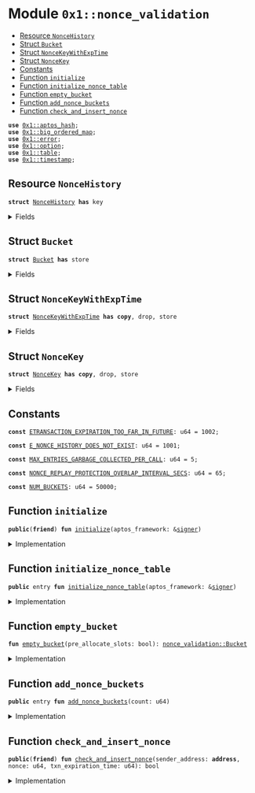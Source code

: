 
<a id="0x1_nonce_validation"></a>

# Module `0x1::nonce_validation`



-  [Resource `NonceHistory`](#0x1_nonce_validation_NonceHistory)
-  [Struct `Bucket`](#0x1_nonce_validation_Bucket)
-  [Struct `NonceKeyWithExpTime`](#0x1_nonce_validation_NonceKeyWithExpTime)
-  [Struct `NonceKey`](#0x1_nonce_validation_NonceKey)
-  [Constants](#@Constants_0)
-  [Function `initialize`](#0x1_nonce_validation_initialize)
-  [Function `initialize_nonce_table`](#0x1_nonce_validation_initialize_nonce_table)
-  [Function `empty_bucket`](#0x1_nonce_validation_empty_bucket)
-  [Function `add_nonce_buckets`](#0x1_nonce_validation_add_nonce_buckets)
-  [Function `check_and_insert_nonce`](#0x1_nonce_validation_check_and_insert_nonce)


<pre><code><b>use</b> <a href="../../aptos-stdlib/../move-stdlib/doc/hash.md#0x1_aptos_hash">0x1::aptos_hash</a>;
<b>use</b> <a href="big_ordered_map.md#0x1_big_ordered_map">0x1::big_ordered_map</a>;
<b>use</b> <a href="../../aptos-stdlib/../move-stdlib/doc/error.md#0x1_error">0x1::error</a>;
<b>use</b> <a href="../../aptos-stdlib/../move-stdlib/doc/option.md#0x1_option">0x1::option</a>;
<b>use</b> <a href="../../aptos-stdlib/doc/table.md#0x1_table">0x1::table</a>;
<b>use</b> <a href="timestamp.md#0x1_timestamp">0x1::timestamp</a>;
</code></pre>



<a id="0x1_nonce_validation_NonceHistory"></a>

## Resource `NonceHistory`



<pre><code><b>struct</b> <a href="nonce_validation.md#0x1_nonce_validation_NonceHistory">NonceHistory</a> <b>has</b> key
</code></pre>



<details>
<summary>Fields</summary>


<dl>
<dt>
<code>nonce_table: <a href="../../aptos-stdlib/doc/table.md#0x1_table_Table">table::Table</a>&lt;u64, <a href="nonce_validation.md#0x1_nonce_validation_Bucket">nonce_validation::Bucket</a>&gt;</code>
</dt>
<dd>

</dd>
<dt>
<code>next_key: u64</code>
</dt>
<dd>

</dd>
</dl>


</details>

<a id="0x1_nonce_validation_Bucket"></a>

## Struct `Bucket`



<pre><code><b>struct</b> <a href="nonce_validation.md#0x1_nonce_validation_Bucket">Bucket</a> <b>has</b> store
</code></pre>



<details>
<summary>Fields</summary>


<dl>
<dt>
<code>nonces_ordered_by_exp_time: <a href="big_ordered_map.md#0x1_big_ordered_map_BigOrderedMap">big_ordered_map::BigOrderedMap</a>&lt;<a href="nonce_validation.md#0x1_nonce_validation_NonceKeyWithExpTime">nonce_validation::NonceKeyWithExpTime</a>, bool&gt;</code>
</dt>
<dd>

</dd>
<dt>
<code>nonce_to_exp_time_map: <a href="big_ordered_map.md#0x1_big_ordered_map_BigOrderedMap">big_ordered_map::BigOrderedMap</a>&lt;<a href="nonce_validation.md#0x1_nonce_validation_NonceKey">nonce_validation::NonceKey</a>, u64&gt;</code>
</dt>
<dd>

</dd>
</dl>


</details>

<a id="0x1_nonce_validation_NonceKeyWithExpTime"></a>

## Struct `NonceKeyWithExpTime`



<pre><code><b>struct</b> <a href="nonce_validation.md#0x1_nonce_validation_NonceKeyWithExpTime">NonceKeyWithExpTime</a> <b>has</b> <b>copy</b>, drop, store
</code></pre>



<details>
<summary>Fields</summary>


<dl>
<dt>
<code>txn_expiration_time: u64</code>
</dt>
<dd>

</dd>
<dt>
<code>sender_address: <b>address</b></code>
</dt>
<dd>

</dd>
<dt>
<code>nonce: u64</code>
</dt>
<dd>

</dd>
</dl>


</details>

<a id="0x1_nonce_validation_NonceKey"></a>

## Struct `NonceKey`



<pre><code><b>struct</b> <a href="nonce_validation.md#0x1_nonce_validation_NonceKey">NonceKey</a> <b>has</b> <b>copy</b>, drop, store
</code></pre>



<details>
<summary>Fields</summary>


<dl>
<dt>
<code>sender_address: <b>address</b></code>
</dt>
<dd>

</dd>
<dt>
<code>nonce: u64</code>
</dt>
<dd>

</dd>
</dl>


</details>

<a id="@Constants_0"></a>

## Constants


<a id="0x1_nonce_validation_ETRANSACTION_EXPIRATION_TOO_FAR_IN_FUTURE"></a>



<pre><code><b>const</b> <a href="nonce_validation.md#0x1_nonce_validation_ETRANSACTION_EXPIRATION_TOO_FAR_IN_FUTURE">ETRANSACTION_EXPIRATION_TOO_FAR_IN_FUTURE</a>: u64 = 1002;
</code></pre>



<a id="0x1_nonce_validation_E_NONCE_HISTORY_DOES_NOT_EXIST"></a>



<pre><code><b>const</b> <a href="nonce_validation.md#0x1_nonce_validation_E_NONCE_HISTORY_DOES_NOT_EXIST">E_NONCE_HISTORY_DOES_NOT_EXIST</a>: u64 = 1001;
</code></pre>



<a id="0x1_nonce_validation_MAX_ENTRIES_GARBAGE_COLLECTED_PER_CALL"></a>



<pre><code><b>const</b> <a href="nonce_validation.md#0x1_nonce_validation_MAX_ENTRIES_GARBAGE_COLLECTED_PER_CALL">MAX_ENTRIES_GARBAGE_COLLECTED_PER_CALL</a>: u64 = 5;
</code></pre>



<a id="0x1_nonce_validation_NONCE_REPLAY_PROTECTION_OVERLAP_INTERVAL_SECS"></a>



<pre><code><b>const</b> <a href="nonce_validation.md#0x1_nonce_validation_NONCE_REPLAY_PROTECTION_OVERLAP_INTERVAL_SECS">NONCE_REPLAY_PROTECTION_OVERLAP_INTERVAL_SECS</a>: u64 = 65;
</code></pre>



<a id="0x1_nonce_validation_NUM_BUCKETS"></a>



<pre><code><b>const</b> <a href="nonce_validation.md#0x1_nonce_validation_NUM_BUCKETS">NUM_BUCKETS</a>: u64 = 50000;
</code></pre>



<a id="0x1_nonce_validation_initialize"></a>

## Function `initialize`



<pre><code><b>public</b>(<b>friend</b>) <b>fun</b> <a href="nonce_validation.md#0x1_nonce_validation_initialize">initialize</a>(aptos_framework: &<a href="../../aptos-stdlib/../move-stdlib/doc/signer.md#0x1_signer">signer</a>)
</code></pre>



<details>
<summary>Implementation</summary>


<pre><code><b>public</b>(<b>friend</b>) <b>fun</b> <a href="nonce_validation.md#0x1_nonce_validation_initialize">initialize</a>(aptos_framework: &<a href="../../aptos-stdlib/../move-stdlib/doc/signer.md#0x1_signer">signer</a>) {
    <a href="nonce_validation.md#0x1_nonce_validation_initialize_nonce_table">initialize_nonce_table</a>(aptos_framework);
}
</code></pre>



</details>

<a id="0x1_nonce_validation_initialize_nonce_table"></a>

## Function `initialize_nonce_table`



<pre><code><b>public</b> entry <b>fun</b> <a href="nonce_validation.md#0x1_nonce_validation_initialize_nonce_table">initialize_nonce_table</a>(aptos_framework: &<a href="../../aptos-stdlib/../move-stdlib/doc/signer.md#0x1_signer">signer</a>)
</code></pre>



<details>
<summary>Implementation</summary>


<pre><code><b>public</b> entry <b>fun</b> <a href="nonce_validation.md#0x1_nonce_validation_initialize_nonce_table">initialize_nonce_table</a>(aptos_framework: &<a href="../../aptos-stdlib/../move-stdlib/doc/signer.md#0x1_signer">signer</a>) {
    <b>if</b> (!<b>exists</b>&lt;<a href="nonce_validation.md#0x1_nonce_validation_NonceHistory">NonceHistory</a>&gt;(@aptos_framework)) {
        <b>let</b> <a href="../../aptos-stdlib/doc/table.md#0x1_table">table</a> = <a href="../../aptos-stdlib/doc/table.md#0x1_table_new">table::new</a>();
        <b>let</b> nonce_history = <a href="nonce_validation.md#0x1_nonce_validation_NonceHistory">NonceHistory</a> {
            nonce_table: <a href="../../aptos-stdlib/doc/table.md#0x1_table">table</a>,
            next_key: 0,
        };
        <b>move_to</b>&lt;<a href="nonce_validation.md#0x1_nonce_validation_NonceHistory">NonceHistory</a>&gt;(aptos_framework, nonce_history);
    };
}
</code></pre>



</details>

<a id="0x1_nonce_validation_empty_bucket"></a>

## Function `empty_bucket`



<pre><code><b>fun</b> <a href="nonce_validation.md#0x1_nonce_validation_empty_bucket">empty_bucket</a>(pre_allocate_slots: bool): <a href="nonce_validation.md#0x1_nonce_validation_Bucket">nonce_validation::Bucket</a>
</code></pre>



<details>
<summary>Implementation</summary>


<pre><code><b>fun</b> <a href="nonce_validation.md#0x1_nonce_validation_empty_bucket">empty_bucket</a>(pre_allocate_slots: bool): <a href="nonce_validation.md#0x1_nonce_validation_Bucket">Bucket</a> {
    <b>let</b> bucket = <a href="nonce_validation.md#0x1_nonce_validation_Bucket">Bucket</a> {
        nonces_ordered_by_exp_time: <a href="big_ordered_map.md#0x1_big_ordered_map_new_with_reusable">big_ordered_map::new_with_reusable</a>(),
        nonce_to_exp_time_map: <a href="big_ordered_map.md#0x1_big_ordered_map_new_with_reusable">big_ordered_map::new_with_reusable</a>(),
    };

    <b>if</b> (pre_allocate_slots) {
        // Initiating big ordered maps <b>with</b> 5 pre-allocated storage slots.
        // (expiration time, <b>address</b>, nonce) is together 48 bytes.
        // A 4 KB storage slot can store 80+ such tuples.
        // The 5 slots should be more than enough for the current <b>use</b> case.
        bucket.nonces_ordered_by_exp_time.allocate_spare_slots(5);
        bucket.nonce_to_exp_time_map.allocate_spare_slots(5);
    };
    bucket
}
</code></pre>



</details>

<a id="0x1_nonce_validation_add_nonce_buckets"></a>

## Function `add_nonce_buckets`



<pre><code><b>public</b> entry <b>fun</b> <a href="nonce_validation.md#0x1_nonce_validation_add_nonce_buckets">add_nonce_buckets</a>(count: u64)
</code></pre>



<details>
<summary>Implementation</summary>


<pre><code><b>public</b> entry <b>fun</b> <a href="nonce_validation.md#0x1_nonce_validation_add_nonce_buckets">add_nonce_buckets</a>(count: u64) <b>acquires</b> <a href="nonce_validation.md#0x1_nonce_validation_NonceHistory">NonceHistory</a> {
    <b>assert</b>!(<b>exists</b>&lt;<a href="nonce_validation.md#0x1_nonce_validation_NonceHistory">NonceHistory</a>&gt;(@aptos_framework), <a href="../../aptos-stdlib/../move-stdlib/doc/error.md#0x1_error_invalid_state">error::invalid_state</a>(<a href="nonce_validation.md#0x1_nonce_validation_E_NONCE_HISTORY_DOES_NOT_EXIST">E_NONCE_HISTORY_DOES_NOT_EXIST</a>));
    <b>let</b> nonce_history = &<b>mut</b> <a href="nonce_validation.md#0x1_nonce_validation_NonceHistory">NonceHistory</a>[@aptos_framework];
    for (i in 0..count) {
        <b>if</b> (nonce_history.next_key &lt;= <a href="nonce_validation.md#0x1_nonce_validation_NUM_BUCKETS">NUM_BUCKETS</a>) {
            <b>if</b> (!nonce_history.nonce_table.contains(nonce_history.next_key)) {
                nonce_history.nonce_table.add(
                    nonce_history.next_key,
                    <a href="nonce_validation.md#0x1_nonce_validation_empty_bucket">empty_bucket</a>(<b>true</b>)
                );
            };
            nonce_history.next_key = nonce_history.next_key + 1;
        }
    }
}
</code></pre>



</details>

<a id="0x1_nonce_validation_check_and_insert_nonce"></a>

## Function `check_and_insert_nonce`



<pre><code><b>public</b>(<b>friend</b>) <b>fun</b> <a href="nonce_validation.md#0x1_nonce_validation_check_and_insert_nonce">check_and_insert_nonce</a>(sender_address: <b>address</b>, nonce: u64, txn_expiration_time: u64): bool
</code></pre>



<details>
<summary>Implementation</summary>


<pre><code><b>public</b>(<b>friend</b>) <b>fun</b> <a href="nonce_validation.md#0x1_nonce_validation_check_and_insert_nonce">check_and_insert_nonce</a>(
    sender_address: <b>address</b>,
    nonce: u64,
    txn_expiration_time: u64,
): bool <b>acquires</b> <a href="nonce_validation.md#0x1_nonce_validation_NonceHistory">NonceHistory</a> {
    <b>assert</b>!(<b>exists</b>&lt;<a href="nonce_validation.md#0x1_nonce_validation_NonceHistory">NonceHistory</a>&gt;(@aptos_framework), <a href="../../aptos-stdlib/../move-stdlib/doc/error.md#0x1_error_invalid_state">error::invalid_state</a>(<a href="nonce_validation.md#0x1_nonce_validation_E_NONCE_HISTORY_DOES_NOT_EXIST">E_NONCE_HISTORY_DOES_NOT_EXIST</a>));
    // Check <b>if</b> the transaction expiration time is too far in the future.
    <b>assert</b>!(txn_expiration_time &lt;= <a href="timestamp.md#0x1_timestamp_now_seconds">timestamp::now_seconds</a>() + <a href="nonce_validation.md#0x1_nonce_validation_NONCE_REPLAY_PROTECTION_OVERLAP_INTERVAL_SECS">NONCE_REPLAY_PROTECTION_OVERLAP_INTERVAL_SECS</a>, <a href="../../aptos-stdlib/../move-stdlib/doc/error.md#0x1_error_invalid_state">error::invalid_state</a>(<a href="nonce_validation.md#0x1_nonce_validation_ETRANSACTION_EXPIRATION_TOO_FAR_IN_FUTURE">ETRANSACTION_EXPIRATION_TOO_FAR_IN_FUTURE</a>));
    <b>let</b> nonce_history = &<b>mut</b> <a href="nonce_validation.md#0x1_nonce_validation_NonceHistory">NonceHistory</a>[@aptos_framework];
    <b>let</b> nonce_key = <a href="nonce_validation.md#0x1_nonce_validation_NonceKey">NonceKey</a> {
        sender_address,
        nonce,
    };
    <b>let</b> bucket_index = sip_hash_from_value(&nonce_key) % <a href="nonce_validation.md#0x1_nonce_validation_NUM_BUCKETS">NUM_BUCKETS</a>;
    <b>let</b> current_time = <a href="timestamp.md#0x1_timestamp_now_seconds">timestamp::now_seconds</a>();
    <b>if</b> (!nonce_history.nonce_table.contains(bucket_index)) {
        nonce_history.nonce_table.add(
            bucket_index,
            <a href="nonce_validation.md#0x1_nonce_validation_empty_bucket">empty_bucket</a>(<b>false</b>)
        );
    };
    <b>let</b> bucket = <a href="../../aptos-stdlib/doc/table.md#0x1_table_borrow_mut">table::borrow_mut</a>(&<b>mut</b> nonce_history.nonce_table, bucket_index);

    <b>let</b> existing_exp_time = bucket.nonce_to_exp_time_map.get(&nonce_key);
    <b>if</b> (existing_exp_time.is_some()) {
        <b>let</b> existing_exp_time = existing_exp_time.extract();

        // If the existing (<b>address</b>, nonce) pair <b>has</b> not expired, <b>return</b> <b>false</b>.
        <b>if</b> (existing_exp_time &gt;= current_time) {
            <b>return</b> <b>false</b>;
        };

        // We maintain an <b>invariant</b> that two transaction <b>with</b> the same (<b>address</b>, nonce) pair cannot be stored
        // in the nonce history <b>if</b> their transaction expiration times are less than `<a href="nonce_validation.md#0x1_nonce_validation_NONCE_REPLAY_PROTECTION_OVERLAP_INTERVAL_SECS">NONCE_REPLAY_PROTECTION_OVERLAP_INTERVAL_SECS</a>`
        // seconds apart.
        <b>if</b> (txn_expiration_time &lt;= existing_exp_time + <a href="nonce_validation.md#0x1_nonce_validation_NONCE_REPLAY_PROTECTION_OVERLAP_INTERVAL_SECS">NONCE_REPLAY_PROTECTION_OVERLAP_INTERVAL_SECS</a>) {
            <b>return</b> <b>false</b>;
        };

        // If the existing (<b>address</b>, nonce) pair <b>has</b> expired, garbage collect it.
        bucket.nonce_to_exp_time_map.remove(&nonce_key);
        bucket.nonces_ordered_by_exp_time.remove(&<a href="nonce_validation.md#0x1_nonce_validation_NonceKeyWithExpTime">NonceKeyWithExpTime</a> {
            txn_expiration_time: existing_exp_time,
            sender_address,
            nonce,
        });
    };

    // Garbage collect upto <a href="nonce_validation.md#0x1_nonce_validation_MAX_ENTRIES_GARBAGE_COLLECTED_PER_CALL">MAX_ENTRIES_GARBAGE_COLLECTED_PER_CALL</a> expired nonces in the bucket.
    <b>let</b> i = 0;
    <b>while</b> (i &lt; <a href="nonce_validation.md#0x1_nonce_validation_MAX_ENTRIES_GARBAGE_COLLECTED_PER_CALL">MAX_ENTRIES_GARBAGE_COLLECTED_PER_CALL</a> && !bucket.nonces_ordered_by_exp_time.is_empty()) {
        <b>let</b> (front_k, _) = bucket.nonces_ordered_by_exp_time.borrow_front();
        // We garbage collect a nonce after it <b>has</b> expired and the <a href="nonce_validation.md#0x1_nonce_validation_NONCE_REPLAY_PROTECTION_OVERLAP_INTERVAL_SECS">NONCE_REPLAY_PROTECTION_OVERLAP_INTERVAL_SECS</a>
        // seconds have passed.
        <b>if</b> (front_k.txn_expiration_time + <a href="nonce_validation.md#0x1_nonce_validation_NONCE_REPLAY_PROTECTION_OVERLAP_INTERVAL_SECS">NONCE_REPLAY_PROTECTION_OVERLAP_INTERVAL_SECS</a> &lt; current_time) {
            bucket.nonces_ordered_by_exp_time.pop_front();
            bucket.nonce_to_exp_time_map.remove(&<a href="nonce_validation.md#0x1_nonce_validation_NonceKey">NonceKey</a> {
                sender_address: front_k.sender_address,
                nonce: front_k.nonce,
            });
        } <b>else</b> {
            <b>break</b>;
        };
        i = i + 1;
    };

    // Insert the (<b>address</b>, nonce) pair in the bucket.
    <b>let</b> nonce_key_with_exp_time = <a href="nonce_validation.md#0x1_nonce_validation_NonceKeyWithExpTime">NonceKeyWithExpTime</a> {
        txn_expiration_time,
        sender_address,
        nonce,
    };
    bucket.nonces_ordered_by_exp_time.add(nonce_key_with_exp_time, <b>true</b>);
    bucket.nonce_to_exp_time_map.add(nonce_key, txn_expiration_time);
    <b>true</b>
}
</code></pre>



</details>


[move-book]: https://aptos.dev/move/book/SUMMARY

